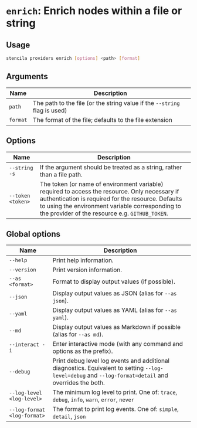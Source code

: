 <!-- Generated from doc comments in Rust. Do not edit. -->

# `enrich`: Enrich nodes within a file or string

## Usage

```sh
stencila providers enrich [options] <path> [format]
```

## Arguments

| Name     | Description                                                               |
| -------- | ------------------------------------------------------------------------- |
| `path`   | The path to the file (or the string value if the `--string` flag is used) |
| `format` | The format of the file; defaults to the file extension                    |

## Options

| Name              | Description                                                                                                                                                                                                                                               |
| ----------------- | --------------------------------------------------------------------------------------------------------------------------------------------------------------------------------------------------------------------------------------------------------- |
| `--string -s`     | If the argument should be treated as a string, rather than a file path.                                                                                                                                                                                   |
| `--token <token>` | The token (or name of environment variable) required to access the resource. Only necessary if authentication is required for the resource. Defaults to using the environment variable corresponding to the provider of the resource e.g. `GITHUB_TOKEN`. |

## Global options

| Name                        | Description                                                                                                                                          |
| --------------------------- | ---------------------------------------------------------------------------------------------------------------------------------------------------- |
| `--help`                    | Print help information.                                                                                                                              |
| `--version`                 | Print version information.                                                                                                                           |
| `--as <format>`             | Format to display output values (if possible).                                                                                                       |
| `--json`                    | Display output values as JSON (alias for `--as json`).                                                                                               |
| `--yaml`                    | Display output values as YAML (alias for `--as yaml`).                                                                                               |
| `--md`                      | Display output values as Markdown if possible (alias for `--as md`).                                                                                 |
| `--interact -i`             | Enter interactive mode (with any command and options as the prefix).                                                                                 |
| `--debug`                   | Print debug level log events and additional diagnostics. Equivalent to setting `--log-level=debug` and `--log-format=detail` and overrides the both. |
| `--log-level <log-level>`   | The minimum log level to print. One of: `trace`, `debug`, `info`, `warn`, `error`, `never`                                                           |
| `--log-format <log-format>` | The format to print log events. One of: `simple`, `detail`, `json`                                                                                   |
